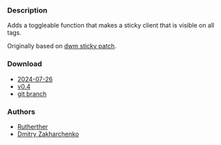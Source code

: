 ### Description
Adds a toggleable function that makes a sticky client that is visible on all tags.

Originally based on [dwm sticky patch](https://dwm.suckless.org/patches/sticky).

### Download
- [2024-07-26](https://codeberg.org/dwl/dwl-patches/raw/branch/main/patches/sticky/sticky.patch)
- [v0.4](https://github.com/djpohly/dwl/compare/main...dm1tz:04-sticky.patch)
- [git branch](https://codeberg.org/Rutherther/dwl/src/branch/v0.7/sticky)

### Authors
- [Rutherther](https://codeberg.org/Rutherther)
- [Dmitry Zakharchenko](https://github.com/dm1tz)
